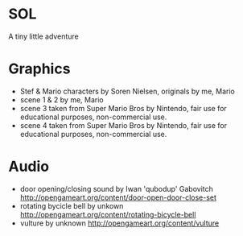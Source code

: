 # SOL
A tiny little adventure

# Graphics
  - Stef & Mario characters by Soren Nielsen, originals by me, Mario
  - scene 1 & 2 by me, Mario
  - scene 3 taken from Super Mario Bros by Nintendo, fair use for educational purposes, non-commercial use.
  - scene 4 taken from Super Mario Bros by Nintendo, fair use for educational purposes, non-commercial use.


# Audio
  - door opening/closing sound by Iwan 'qubodup' Gabovitch http://opengameart.org/content/door-open-door-close-set
  - rotating bycicle bell by unkown http://opengameart.org/content/rotating-bicycle-bell
  - vulture by unknown http://opengameart.org/content/vulture